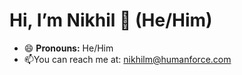  # Hi, I’m Nikhil 👋 (He/Him)

<!-- [![trophy](https://github-profile-trophy.vercel.app/?username=nikhilm-hf&theme=dracula)](https://github.com/ryo-ma/github-profile-trophy) -->

- 😄 **Pronouns:** He/Him
- 📫You can reach me at: nikhilm@humanforce.com

<!---
nikhilm-hf/nikhilm-hf is a ✨ special ✨ repository because its `README.md` (this file) appears on your GitHub profile.
You can click the Preview link to take a look at your changes.
--->
